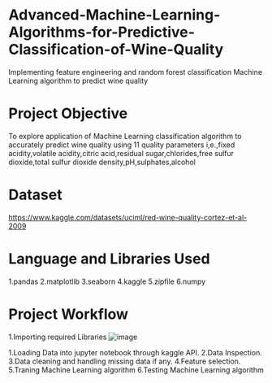 # Advanced-Machine-Learning-Algorithms-for-Predictive-Classification-of-Wine-Quality
Implementing feature engineering and random forest classification Machine Learning algorithm to predict wine quality 

# Project Objective
To explore application of Machine Learning classification algorithm to accurately predict wine quality using 11 quality parameters i,e.,fixed acidity,volatile acidity,citric acid,residual sugar,chlorides,free sulfur dioxide,total sulfur dioxide density,pH,sulphates,alcohol

# Dataset
https://www.kaggle.com/datasets/uciml/red-wine-quality-cortez-et-al-2009

# Language and Libraries Used
1.pandas
2.matplotlib
3.seaborn
4.kaggle
5.zipfile
6.numpy

# Project Workflow
1.Importing required Libraries
![image](https://github.com/user-attachments/assets/f299c444-5015-4834-acb9-e9ea9e4aea44)

1.Loading Data into jupyter notebook through kaggle API.
2.Data Inspection.
3.Data cleaning and handling missing data if any.
4.Feature selection.
5.Traning Machine Learning algorithm
6.Testing Machine Learning algorithm
